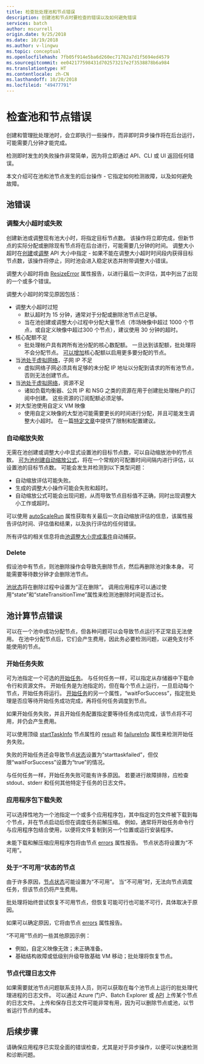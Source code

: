 ```yaml
---
title: 检查批处理池和节点错误
description: 创建池和节点时要检查的错误以及如何避免错误
services: batch
author: mscurrell
origin.date: 9/25/2018
ms.date: 10/19/2018
ms.author: v-lingwu
ms.topic: conceptual
ms.openlocfilehash: 7fb05f914e5ba6d260ec71782a7d1f5694ed4579
ms.sourcegitcommit: ee042177598431d702573217e2f3538878b6a984
ms.translationtype: HT
ms.contentlocale: zh-CN
ms.lasthandoff: 10/20/2018
ms.locfileid: "49477791"
---
```

# <a name="checking-for-pool-and-node-errors"></a>检查池和节点错误

创建和管理批处理池时，会立即执行一些操作，而非即时异步操作将在后台运行，可能需要几分钟才能完成。

检测即时发生的失败操作非常简单，因为将立即通过 API、CLI 或 UI 返回任何错误。

本文介绍可在池和池节点发生的后台操作 - 它指定如何检测故障，以及如何避免故障。

## <a name="pool-errors"></a>池错误

### <a name="resize-timeout-or-failure"></a>调整大小超时或失败

创建新池或调整现有池大小时，将指定目标节点数。  该操作将立即完成，但新节点的实际分配或删除现有节点将在后台进行，可能需要几分钟的时间。  调整大小超时在[创建](https://docs.microsoft.com/rest/api/batchservice/pool/add)或[调整](https://docs.microsoft.com/rest/api/batchservice/pool/resize) API 大小中指定 - 如果不能在调整大小超时时间段内获得目标节点数，该操作将停止，同时池会进入稳定状态并附带调整大小错误。

调整大小超时将由 [ResizeError](https://docs.microsoft.com/rest/api/batchservice/pool/get#resizeerror) 属性报告，以进行最后一次评估，其中列出了出现的一个或多个错误。

调整大小超时的常见原因包括：
- 调整大小超时过短
  - 默认超时为 15 分钟，通常对于分配或删除池节点已足够。
  - 当在池创建或调整大小过程中分配大量节点（市场映像中超过 1000 个节点，或自定义映像中超过300 个节点），建议使用 30 分钟的超时。
- 核心配额不足
  - 批处理帐户具有跨所有池分配的核心数配额。  一旦达到该配额，批处理将不会分配节点。  [可以增加](https://docs.microsoft.com/azure/batch/batch-quota-limit)核心配额以启用更多要分配的节点。
- 当[池处于虚拟网络](https://docs.microsoft.com/azure/batch/batch-virtual-network)，子网 IP 不足
  - 虚拟网络子网必须具有足够的未分配 IP 地址以分配到请求的所有池节点，否则无法创建节点。
- 当[池处于虚拟网络](https://docs.microsoft.com/azure/batch/batch-virtual-network)，资源不足
  - 诸如负载均衡器、公共 IP 和 NSG 之类的资源在用于创建批处理帐户的订阅中创建。  这些资源的订阅配额必须足够。
- 对大型池使用自定义 VM 映像
  - 使用自定义映像的大型池可能需要更长的时间进行分配，并且可能发生调整大小超时。  在一篇[特定文章](https://docs.microsoft.com/azure/batch/batch-custom-images)中提供了限制和配置建议。 

### <a name="auto-scale-failures"></a>自动缩放失败

无需在池创建或调整大小中显式设置池的目标节点数，可以自动缩放池中的节点数。  [可为池创建自动缩放公式](https://docs.microsoft.com/azure/batch/batch-automatic-scaling)，将在一个常规的可配置时间间隔内进行评估，以设置池的目标节点数。  可能会发生并检测到以下类型问题：

- 自动缩放评估可能失败。
- 生成的调整大小操作可能会失败和超时。
- 自动缩放公式可能会出现问题，从而导致节点目标值不正确，同时出现调整大小工作或超时。

可以使用 [autoScaleRun](https://docs.microsoft.com/rest/api/batchservice/pool/get#autoscalerun) 属性获取有关最后一次自动缩放评估的信息，该属性报告评估时间、评估值和结果，以及执行评估的任何错误。

所有评估的相关信息将由[池调整大小完成事件](https://docs.microsoft.com/azure/batch/batch-pool-resize-complete-event)自动捕获。

### <a name="delete"></a>Delete

假设池中有节点，则池删除操作会导致先删除节点，然后再删除池对象本身。  可能需要等待数分钟才会删除池节点。

[池状态](https://docs.microsoft.com/rest/api/batchservice/pool/get#poolstate)将在删除过程中设置为“正在删除”。  调用应用程序可以通过使用“state”和“stateTransitionTime”属性来检测池删除时间是否过长。

## <a name="pool-compute-node-errors"></a>池计算节点错误

可以在一个池中成功分配节点，但各种问题可以会导致节点运行不正常且无法使用。  在池中分配节点后，它们会产生费用，因此务必要检测问题，以避免支付不能使用的节点。

### <a name="start-task-failure"></a>开始任务失败

可为池指定一个可选的[开始任务](https://docs.microsoft.com/rest/api/batchservice/pool/add#starttask)。  与任何任务一样，可以指定从存储器中下载命令行和资源文件。  开始任务是为池指定的，但在每个节点上运行，一旦启动每个节点，开始任务将运行。  [开始任务](https://docs.microsoft.com/rest/api/batchservice/pool/add#starttask)的另一个属性，“waitForSuccess”，指定批处理是否应等待开始任务成功完成，再将任何任务调度到节点。

如果开始任务失败，并且开始任务配置指定要等待任务成功完成，该节点将不可用，并仍会产生费用。

可以使用顶级 [startTaskInfo](https://docs.microsoft.com/rest/api/batchservice/computenode/get#starttaskinformation) 节点属性的 [result](https://docs.microsoft.com/rest/api/batchservice/computenode/get#taskexecutionresult) 和 [failureInfo](https://docs.microsoft.com/rest/api/batchservice/computenode/get#taskfailureinformation) 属性来检测开始任务失败。

失败的开始任务还会导致节点[状态](https://docs.microsoft.com/rest/api/batchservice/computenode/get#computenodestate)设置为“starttaskfailed”，但仅限“waitForSuccess”设置为“true”的情况。

与任何任务一样，开始任务失败可能有许多原因。  若要进行故障排除，应检查 stdout、stderr 和任何其他特定于任务的日志文件。

### <a name="application-package-download-failure"></a>应用程序包下载失败

可以选择性地为一个池指定一个或多个应用程序包，其中指定的包文件被下载到每个节点，并在节点启动后但在调度任务前解压缩。  例如，通常将开始任务命令行与应用程序包结合使用，以便将文件复制到另一个位置或运行安装程序。

未能下载和解压缩应用程序包将由节点 [errors](https://docs.microsoft.com/rest/api/batchservice/computenode/get#computenodeerror) 属性报告。  节点状态将设置为“不可用”。

### <a name="node-in-unusable-state"></a>处于“不可用”状态的节点

由于许多原因，[节点状态](https://docs.microsoft.com/rest/api/batchservice/computenode/get#computenodestate)可能设置为“不可用”。  当“不可用”时，无法向节点调度任务，但该节点仍将产生费用。

批处理将始终尝试恢复不可用节点，但恢复可能可行也可能不可行，具体取决于原因。

如果可以确定原因，它将由节点 [errors](https://docs.microsoft.com/rest/api/batchservice/computenode/get#computenodeerror) 属性报告。

“不可用”节点的一些其他原因示例：

- 例如，自定义映像无效；未正确准备。
- 基础结构故障或低级别升级导致基础 VM 移动；批处理将恢复节点。

### <a name="node-agent-log-files"></a>节点代理日志文件

如果需要就池节点问题联系支持人员，则可以获取在每个池节点上运行的批处理代理进程的日志文件。  可以通过 Azure 门户、Batch Explorer 或 [API](https://docs.microsoft.com/rest/api/batchservice/computenode/uploadbatchservicelogs) 上传某个节点的日志文件。  上传和保存日志文件可能非常有用，因为可以删除节点或池，以节省运行节点的成本。

## <a name="next-steps"></a>后续步骤

请确保应用程序已实现全面的错误检查，尤其是对于异步操作，以便可以快速检测和诊断问题。
